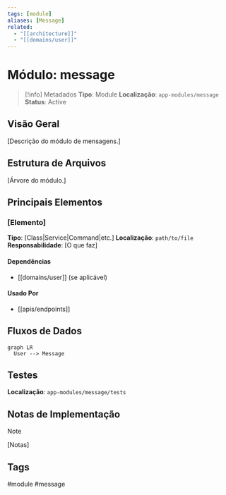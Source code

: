 ```yaml
---
tags: [module]
aliases: [Message]
related:
  - "[[architecture]]"
  - "[[domains/user]]"
---
```


# Módulo: message

> [!info] Metadados
> **Tipo**: Module
> **Localização**: `app-modules/message`
> **Status**: Active

## Visão Geral
[Descrição do módulo de mensagens.]

## Estrutura de Arquivos
[Árvore do módulo.]

## Principais Elementos

### [Elemento]
**Tipo**: [Class|Service|Command|etc.]
**Localização**: `path/to/file`
**Responsabilidade**: [O que faz]

#### Dependências
- [[domains/user]] (se aplicável)

#### Usado Por
- [[apis/endpoints]]

## Fluxos de Dados
```mermaid
graph LR
  User --> Message
```

## Testes
**Localização**: `app-modules/message/tests`

## Notas de Implementação
> [!note]
> [Notas]

## Tags
#module #message
